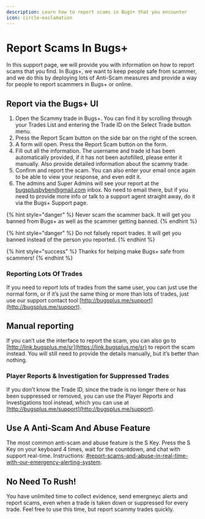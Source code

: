 ```yaml
---
description: Learn how to report scams in Bugs+ that you encounter
icon: circle-exclamation
---
```


# Report Scams In Bugs+

In this support page, we will provide you with information on how to report scams that you find. In Bugs+, we want to keep people safe from scammer, and we do this by deploying lots of Anti-Scam measures and provide a way for people to report scammers in Bugs+ or online.

## Report via the Bugs+ UI

1. Open the Scammy trade in Bugs+. You can find it by scrolling through your Trades List and entering the Trade ID on the Select Trade button menu.
2. Press the Report Scam button on the side bar on the right of the screen.
3. A form will open. Press the Report Scam button on the form.
4. Fill out all the information. The username and trade id has been automatically provided, if it has not been autofilled, please enter it manually. Also provide detailed information about the scammy trade.
5. Confirm and report the scam. You can also enter your email once again to be able to view your response, and even edit it.
6. The admins and Super Admins will see your report at the bugsplusbyben@gmail.com inbox. No need to email there, but if you need to provide more info or talk to a support agent straight away, do it via the Bugs+ Support page.

{% hint style="danger" %}
Never scam the scammer back. It will get you banned from Bugs+ as well as the scammer getting banned.
{% endhint %}

{% hint style="danger" %}
Do not falsely report trades. It will get you banned instead of the person you reported.
{% endhint %}

{% hint style="success" %}
Thanks for helping make Bugs+ safe from scammers!
{% endhint %}

### Reporting Lots Of Trades

If you need to report lots of trades from the same user, you can just use the normal form, or if it’s just the same thing or more than lots of trades, just use our support contact tool [http://bugsplus.me/support](http://bugsplus.me/support).

## Manual reporting

If you can’t use the interface to report the scam, you can also go to [http://link.bugsplus.me/sr](https://link.bugsplus.me/sr) to report the scam instead. You will still need to provide the details manually, but it’s better than nothing.

### Player Reports & Investigation for Suppressed Trades

If you don’t know the Trade ID, since the trade is no longer there or has been suppressed or removed, you can use the Player Reports and Investigations tool instead, which you can use at [http://bugsplus.me/support](http://bugsplus.me/support).

## Use A Anti-Scam And Abuse Feature

The most common anti-scam and abuse feature is the S Key. Press the S Key on your keyboard 4 times, wait for the countdown, and chat with support real-time. Instructions: [#report-scams-and-abuse-in-real-time-with-our-emergency-alerting-system](anti-scam-and-abuse-features.md#report-scams-and-abuse-in-real-time-with-our-emergency-alerting-system "mention").

## No Need To Rush!

You have unlimited time to collect evidence, send emergneyc alerts and report scams, even when a trade is taken down or suppressed for every trade. Feel free to use this time, but report scammy trades quickly.
